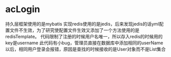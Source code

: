# acLogin
持久层框架使用的是mybatis
实现redis使用的是jedis，后来发现jedis的话yml配置文件不生效，为了研究使配置文件生效又添加了一个方法使用的是redisTemplate。
代码限制了注册的时候用户名唯一，所以存入redis的时候用的key是username
此代码有小bug，管理员直接在数据库中添加相同的userName以后，相同用户登录会报错，原因是查找的时候接收的是User对象而不是List<User>集合
